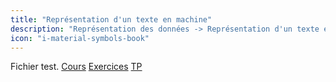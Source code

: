 ```yaml
---
title: "Représentation d'un texte en machine"
description: "Représentation des données -> Représentation d'un texte en machine"
icon: "i-material-symbols-book"
---
```


Fichier test.
[Cours](./cours)
[Exercices](./exercices)
[TP](./tp)
